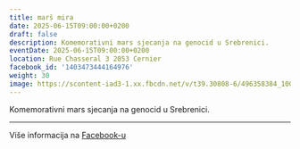 ```yaml
---
title: marš mira
date: 2025-06-15T09:00:00+0200
draft: false
description: Komemorativni mars sjecanja na genocid u Srebrenici.
eventDate: 2025-06-15T09:00:00+0200
location: Rue Chasseral 3 2053 Cernier
facebook_id: '1403473444164976'
weight: 30
image: https://scontent-iad3-1.xx.fbcdn.net/v/t39.30808-6/496358384_1007574214836511_4806363768185633011_n.jpg?_nc_cat=102&ccb=1-7&_nc_sid=9e60e4&_nc_ohc=xwCwKxXO_HMQ7kNvwGoUxGL&_nc_oc=Adn-gJkqYcJgCiK-7tFZePDNdjTb2dsux3VPoDjU1XWQFeigOFdYyMz6uZC03b47vv8&_nc_zt=23&_nc_ht=scontent-iad3-1.xx&edm=ABTKTjYEAAAA&_nc_gid=QeFCQqooFqKNpN66x19d5w&oh=00_AfYC7S-vRlF0L6etVaECEiQR6E7iYIQHRamiuhUCdHUotw&oe=68C94AAE
---
```


Komemorativni mars sjecanja na genocid u Srebrenici.

---

Više informacija na [Facebook-u](https://facebook.com/events/1403473444164976)